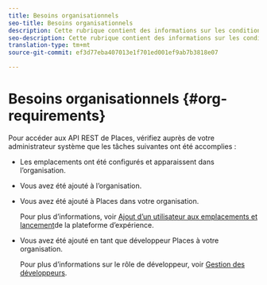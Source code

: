 ```yaml
---
title: Besoins organisationnels
seo-title: Besoins organisationnels
description: Cette rubrique contient des informations sur les conditions préalables à remplir pour pouvoir accéder aux API REST Places.
seo-description: Cette rubrique contient des informations sur les conditions préalables à remplir pour pouvoir accéder aux API REST Places.
translation-type: tm+mt
source-git-commit: ef3d77eba407013e1f701ed001ef9ab7b3818e07

---
```



# Besoins organisationnels {#org-requirements}

Pour accéder aux API REST de Places, vérifiez auprès de votre administrateur système que les tâches suivantes ont été accomplies :

* Les emplacements ont été configurés et apparaissent dans l’organisation.
* Vous avez été ajouté à l’organisation.
* Vous avez été ajouté à Places dans votre organisation.

   Pour plus d’informations, voir [Ajout d’un utilisateur aux emplacements et lancement](/help/adding-a-user-to-places.md)de la plateforme d’expérience.

* Vous avez été ajouté en tant que développeur Places à votre organisation.

   Pour plus d’informations sur le rôle de développeur, voir [Gestion des développeurs](https://helpx.adobe.com/enterprise/using/manage-developers.html).
